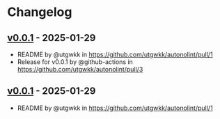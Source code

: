 # Changelog

## [v0.0.1](https://github.com/utgwkk/autonolint/commits/v0.0.1) - 2025-01-29
- README by @utgwkk in https://github.com/utgwkk/autonolint/pull/1
- Release for v0.0.1 by @github-actions in https://github.com/utgwkk/autonolint/pull/3

## [v0.0.1](https://github.com/utgwkk/autonolint/commits/v0.0.1) - 2025-01-29
- README by @utgwkk in https://github.com/utgwkk/autonolint/pull/1
